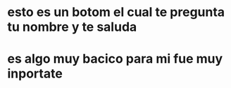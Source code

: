 # esto es un botom el cual te pregunta tu nombre y te saluda 

# es algo muy bacico para mi fue muy inportate 